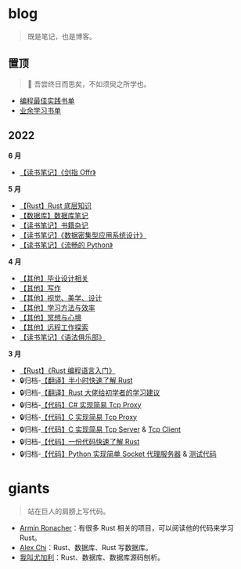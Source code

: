 # blog

> 既是笔记，也是博客。

## 置顶

> :blossom: 吾尝终日而思矣，不如须臾之所学也。
- [编程最佳实践书单](./doc/8.md)
- [业余学习书单](./doc/9.md)


## 2022

**6 月**
- [【读书笔记】《剑指 Offr》](./doc/13.md)

**5 月**

- [【Rust】Rust 底层知识](./doc/18.md)
- [【数据库】数据库笔记](./doc/17.md)
- [【读书笔记】书籍杂记](./doc/16.md)
- [【读书笔记】《数据密集型应用系统设计》](./doc/12.md)
- [【读书笔记】《流畅的 Python》](./doc/11.md)

**4 月**

- [【其他】毕业设计相关](./doc/15.md)
- [【其他】写作](./doc/14.md)
- [【其他】视觉、美学、设计](./doc/10.md)
- [【其他】学习方法与效率](./doc/7.md)
- [【其他】冥想与心境](./doc/6.md)
- [【其他】远程工作探索](./doc/5.md)
- [【读书笔记】《语法俱乐部》](./doc/4.md)

**3 月**
- [【Rust】《Rust 编程语言入门》](./doc/3.md)
- :lock:归档-[【翻译】半小时快速了解 Rust](./doc/2.md)
- :lock:归档-[【翻译】Rust 大佬给初学者的学习建议](./doc/1.md)
- :lock:归档-[【代码】C# 实现简易 Tcp Proxy](./code/tcp-proxy.cs)
- :lock:归档-[【代码】C 实现简易 Tcp Proxy](./code/tcp-proxy.c)
- :lock:归档-[【代码】C 实现简易 Tcp Server](./code/tcp-server.c) & [Tcp Client](./code/tcp-client.c)
- :lock:归档-[【代码】一份代码快速了解 Rust](https://github.com/asur4s/a-code-to-learn-rust/blob/main/study.rs)
- :lock:归档-[【代码】Python 实现简单 Socket 代理服务器](./code/socket-proxy.py) & [测试代码](./code/socket-client.py)



# giants

> 站在巨人的肩膀上写代码。

- [Armin Ronacher](https://lucumr.pocoo.org/projects/)：有很多 Rust 相关的项目，可以阅读他的代码来学习 Rust。
- [Alex Chi](https://github.com/skyzh)：Rust、数据库、Rust 写数据库。
- [我叫尤加利](https://youjiali1995.github.io/)：Rust、数据库、数据库源码刨析。